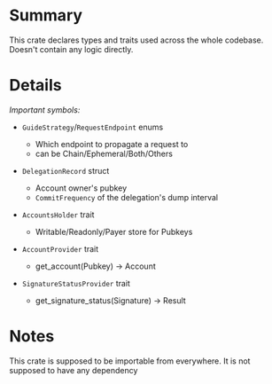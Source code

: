 
# Summary

This crate declares types and traits used across the whole codebase.
Doesn't contain any logic directly.

# Details

*Important symbols:*

- `GuideStrategy`/`RequestEndpoint` enums
  - Which endpoint to propagate a request to
  - can be Chain/Ephemeral/Both/Others

- `DelegationRecord` struct
  - Account owner's pubkey
  - `CommitFrequency` of the delegation's dump interval

- `AccountsHolder` trait
  - Writable/Readonly/Payer store for Pubkeys

- `AccountProvider` trait
  - get_account(Pubkey) -> Account

- `SignatureStatusProvider` trait
  - get_signature_status(Signature) -> Result

# Notes

This crate is supposed to be importable from everywhere.
It is not supposed to have any dependency
